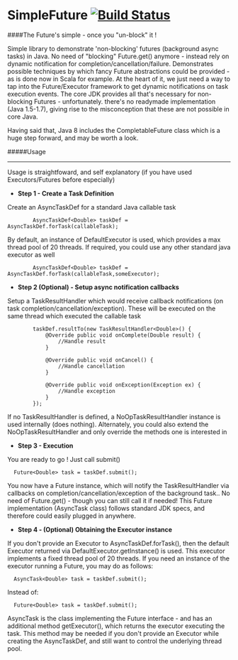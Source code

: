 SimpleFuture [![Build Status](https://travis-ci.org/srideepprasad/SimpleFuture.png?branch=master)](https://travis-ci.org/srideepprasad/SimpleFuture)
======
####The Future's simple - once you "un-block" it !

Simple library to demonstrate 'non-blocking' futures (background async tasks) in Java. No need of "blocking" Future.get() anymore - instead rely on dynamic notification for completion/cancellation/failure.
Demonstrates possible techniques by which fancy Future abstractions could be provided - as is done now in Scala for example. At the heart of it, we just need a way to tap into the Future/Executor framework to get dynamic notifications on task execution events.
The core JDK provides all that's necessary for non-blocking Futures - unfortunately. there's no readymade implementation (Java 1.5-1.7), giving rise to the misconception that these are not possible in core Java.

Having said that, Java 8 includes the CompletableFuture class which is a huge step forward, and may be worth a look.

#####Usage
***
Usage is straightfoward, and self explanatory (if you have used Executors/Futures before especially)

* __Step 1 - Create a Task Definition__

Create an AsyncTaskDef for a standard Java callable task

```
        AsyncTaskDef<Double> taskDef = AsyncTaskDef.forTask(callableTask);
```
By default, an instance of DefaultExecutor is used, which provides a max thread pool of 20 threads. If required, you could use any other standard java executor as well

```
        AsyncTaskDef<Double> taskDef = AsyncTaskDef.forTask(callableTask,someExecutor);
```

* __Step 2 (Optional) - Setup async notification callbacks__

Setup a TaskResultHandler which would receive callback notifications (on task completion/cancellation/exception). These will be executed on the same thread which executed the callable task

```
        taskDef.resultTo(new TaskResultHandler<Double>() {
            @Override public void onComplete(Double result) {
                //Handle result
            }

            @Override public void onCancel() {
                //Handle cancellation
            }

            @Override public void onException(Exception ex) {
                //Handle exception
            }
        });
```
If no TaskResultHandler is defined, a NoOpTaskResultHandler instance is used internally (does nothing).
Alternately, you could also extend the NoOpTaskResultHandler and only override the methods one is interested in

* __Step 3 - Execution__

You are ready to go ! Just call submit()
```
  Future<Double> task = taskDef.submit();
```
You now have a Future instance, which will notify the TaskResultHandler via callbacks on completion/cancellation/exception of the background task..
No need of Future.get() - though you can still call it if needed! This Future implementation (AsyncTask class) follows standard JDK specs, and therefore could easily plugged in anywhere.

* __Step 4 - (Optional) Obtaining the Executor instance__

If you don't provide an Executor to AsyncTaskDef.forTask(), then the default Executor returned via DefaultExecutor.getInstance() is used. This executor implements a fixed thread pool of 20 threads. If you need an instance of the executor running a Future, you may do as follows:
```
  AsyncTask<Double> task = taskDef.submit();
```
Instead of:
```
  Future<Double> task = taskDef.submit();
```
AsyncTask is the class implementing the Future interface - and has an additional method getExecutor(), which returns the executor executing the task. This method may be needed if you don't provide an Executor while creating the AsyncTaskDef, and still want to control the underlying thread pool.




